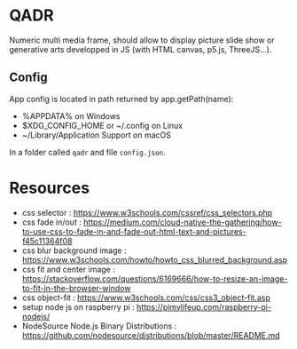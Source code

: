 # QADR

Numeric multi media frame, should allow to display picture slide show or generative arts developped in JS (with HTML canvas, p5.js, ThreeJS...).

## Config

App config is located in path returned by app.getPath(name):
- %APPDATA% on Windows
- $XDG_CONFIG_HOME or ~/.config on Linux
- ~/Library/Application Support on macOS

In a folder called `qadr` and file `config.json`.



# Resources

- css selector : https://www.w3schools.com/cssref/css_selectors.php
- css fade in/out : https://medium.com/cloud-native-the-gathering/how-to-use-css-to-fade-in-and-fade-out-html-text-and-pictures-f45c11364f08
- css blur background image : https://www.w3schools.com/howto/howto_css_blurred_background.asp
- css fit and center image : https://stackoverflow.com/questions/6169666/how-to-resize-an-image-to-fit-in-the-browser-window
- css object-fit : https://www.w3schools.com/css/css3_object-fit.asp
- setup node js on raspberry pi : https://pimylifeup.com/raspberry-pi-nodejs/
- NodeSource Node.js Binary Distributions : https://github.com/nodesource/distributions/blob/master/README.md